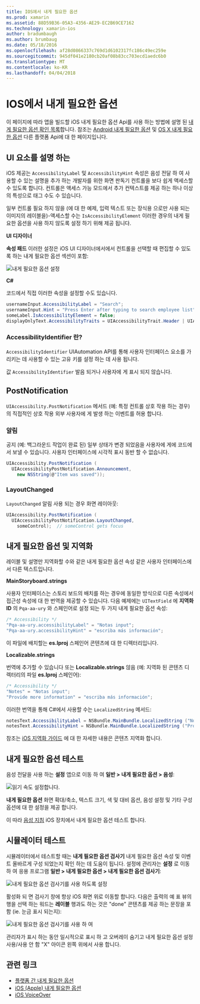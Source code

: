 ```yaml
---
title: IOS에서 내게 필요한 옵션
ms.prod: xamarin
ms.assetid: 88D59B36-05A3-4356-AE29-EC2B69CE7162
ms.technology: xamarin-ios
author: bradumbaugh
ms.author: brumbaug
ms.date: 05/18/2016
ms.openlocfilehash: af28d0866337c769d1d6102317fc186c49ec259e
ms.sourcegitcommit: 945df041e2180cb20af08b83cc703ecd1aedc6b0
ms.translationtype: MT
ms.contentlocale: ko-KR
ms.lasthandoff: 04/04/2018
---
```

# <a name="accessibility-on-ios"></a>IOS에서 내게 필요한 옵션

이 페이지에 따라 앱을 빌드할 iOS 내게 필요한 옵션 Api를 사용 하는 방법에 설명 된 [내게 필요한 옵션 확인 목록](~/cross-platform/app-fundamentals/accessibility.md)합니다.
참조는 [Android 내게 필요한 옵션](~/android/app-fundamentals/accessibility.md) 및 [OS X 내게 필요한 옵션](~/mac/app-fundamentals/accessibility.md) 다른 플랫폼 Api에 대 한 페이지입니다.

## <a name="describing-ui-elements"></a>UI 요소를 설명 하는

iOS 제공는 `AccessibilityLabel` 및 `AccessibilityHint` 속성은 음성 전달 하 여 사용할 수 있는 설명을 추가 하는 개발자를 위한 화면 판독기 컨트롤을 보다 쉽게 액세스할 수 있도록 합니다. 컨트롤은 액세스 가능 모드에서 추가 컨텍스트를 제공 하는 하나 이상의 특성으로 태그 수도 수 있습니다.

일부 컨트롤 필요 하지 않을 (에 대 한 예제, 입력 텍스트 또는 장식용 으로만 사용 되는 이미지의 레이블을)-액세스할 수는 `IsAccessibilityElement` 이러한 경우의 내게 필요한 옵션을 사용 하지 않도록 설정 하기 위해 제공 됩니다.

**UI 디자이너**

**속성 패드** 이러한 설정은 iOS UI 디자이너에서에서 컨트롤을 선택할 때 편집할 수 있도록 하는 내게 필요한 옵션 섹션이 포함:

![](accessibility-images/ios-designer-sml.png "내게 필요한 옵션 설정")

**C#**

코드에서 직접 이러한 속성을 설정할 수도 있습니다.

```csharp
usernameInput.AccessibilityLabel = "Search";
usernameInput.Hint = "Press Enter after typing to search employee list";
someLabel.IsAccessibilityElement = false;
displayOnlyText.AccessibilityTraits = UIAccessibilityTrait.Header | UIAccessibilityTrait.Selected;
```

### <a name="what-is-accessibilityidentifier"></a>AccessibilityIdentifier 란?

`AccessibilityIdentifier` UIAutomation API를 통해 사용자 인터페이스 요소를 가리키는 데 사용할 수 있는 고유 키를 설정 하는 데 사용 됩니다.

값 `AccessibilityIdentifier` 발음 되거나 사용자에 게 표시 되지 않습니다.

<a name="postnotification" />

## <a name="postnotification"></a>PostNotification

`UIAccessibility.PostNotification` 메서드 (예: 특정 컨트롤 상호 작용 하는 경우)의 직접적인 상호 작용 외부 사용자에 게 발생 하는 이벤트를 허용 합니다.

### <a name="announcement"></a>알림

공지 (예: 백그라운드 작업이 완료 된) 일부 상태가 변경 되었음을 사용자에 게에 코드에서 보낼 수 있습니다. 사용자 인터페이스에 시각적 표시 동반 할 수 없습니다.

```csharp
UIAccessibility.PostNotification (
  UIAccessibilityPostNotification.Announcement,
    new NSString(@"Item was saved"));
```

### <a name="layoutchanged"></a>LayoutChanged

`LayoutChanged` 알림 사용 되는 경우 화면 레이아웃:

```csharp
UIAccessibility.PostNotification (
  UIAccessibilityPostNotification.LayoutChanged,
    someControl);  // someControl gets focus
```


## <a name="accessibility-and-localization"></a>내게 필요한 옵션 및 지역화

레이블 및 설명만 지역화할 수와 같은 내게 필요한 옵션 속성 같은 사용자 인터페이스에서 다른 텍스트입니다.

**MainStoryboard.strings**

사용자 인터페이스는 스토리 보드의 배치를 하는 경우에 동일한 방식으로 다른 속성에서 접근성 속성에 대 한 번역을 제공할 수 있습니다. 다음 예제에는 `UITextField` 에 **지역화 ID** 의 `Pqa-aa-ury` 와 스페인어로 설정 되는 두 가지 내게 필요한 옵션 속성:

```csharp
/* Accessibility */
"Pqa-aa-ury.accessibilityLabel" = "Notas input";
"Pqa-aa-ury.accessibilityHint" = "escriba más información";
```

이 파일에 배치할는 **es.lproj** 스페인어 콘텐츠에 대 한 디렉터리입니다.

**Localizable.strings**

번역에 추가할 수 있습니다 또는 **Localizable.strings** 않음 (예: 지역화 된 콘텐츠 디렉터리의 파일 **es.lproj** 스페인어):

```csharp
/* Accessibility */
"Notes" = "Notas input";
"Provide more information" = "escriba más información";
```

이러한 번역을 통해 C#에서 사용할 수는 `LocalizedString` 메서드:

```csharp
notesText.AccessibilityLabel = NSBundle.MainBundle.LocalizedString ("Notes", "");
notesText.AccessibilityHint = NSBundle.MainBundle.LocalizedString ("Provide more information", "");
```

참조는 [iOS 지역화 가이드](~/ios/app-fundamentals/localization/index.md) 에 대 한 자세한 내용은 콘텐츠 지역화 합니다.

<a name="testing" />

## <a name="testing-accessibility"></a>내게 필요한 옵션 테스트

음성 전달을 사용 하는 **설정** 앱으로 이동 하 여 **일반 > 내게 필요한 옵션 > 음성**:

![](accessibility-images/settings-sml.png "읽기 속도 설정합니다.")

**내게 필요한 옵션** 화면 확대/축소, 텍스트 크기, 색 및 대비 옵션, 음성 설정 및 기타 구성 옵션에 대 한 설정을 제공 합니다.

이 따라 [음성 지침](https://developer.apple.com/library/ios/technotes/TestingAccessibilityOfiOSApps/TestAccessibilityonYourDevicewithVoiceOver/TestAccessibilityonYourDevicewithVoiceOver.html) iOS 장치에서 내게 필요한 옵션 테스트 합니다.


## <a name="simulator-testing"></a>시뮬레이터 테스트

시뮬레이터에서 테스트할 때는 **내게 필요한 옵션 검사기** 내게 필요한 옵션 속성 및 이벤트 올바르게 구성 되었는지 확인 하는 데 도움이 됩니다. 설정에 관리자는 **설정** 로 이동 하 여 응용 프로그램 **일반 > 내게 필요한 옵션 > 내게 필요한 옵션 검사기**:

![](accessibility-images/settings-inspector-sml.png "내게 필요한 옵션 검사기를 사용 하도록 설정")

활성화 되 면 검사기 창에 항상 iOS 화면 위로 이동할 합니다.
다음은 출력의 예 표 뷰의 행을 선택 하는 워드는 **레이블** 행과도 하는 것은 "done" 콘텐츠를 제공 하는 문장을 포함 (ie. 눈금 표시 되는지):

![](accessibility-images/tableview-a11y-sml.png "내게 필요한 옵션 검사기를 사용 하 여")

관리자가 표시 하는 동안 일시적으로 표시 하 고 오버레이 숨기고 내게 필요한 옵션 설정 사용/사용 안 함 "X" 아이콘 왼쪽 위에서 사용 합니다.



## <a name="related-links"></a>관련 링크

- [플랫폼 간 내게 필요한 옵션](~/cross-platform/app-fundamentals/accessibility.md)
- [iOS (Apple) 내게 필요한 옵션](https://developer.apple.com/library/ios/documentation/UserExperience/Conceptual/iPhoneAccessibility/Accessibility_on_iPhone/Accessibility_on_iPhone.html)
- [iOS VoiceOver](http://www.apple.com/accessibility/ios/voiceover/)
